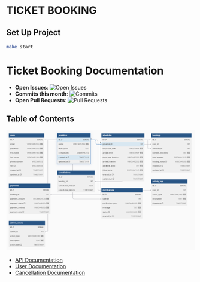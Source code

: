 # TICKET BOOKING

## Set Up Project

```bash
make start
```

# Ticket Booking Documentation

- **Open Issues**: ![Open Issues](https://img.shields.io/github/issues/username/repository-name.svg)
- **Commits this month**: ![Commits](https://img.shields.io/github/commit-activity/m/username/repository-name.svg)
- **Open Pull Requests**: ![Pull Requests](https://img.shields.io/github/issues-pr/username/repository-name.svg)

## Table of Contents

![User API Diagram](https://raw.githubusercontent.com/Junx27/ticket-booking/2-readme/doc/assets/erd.png)

- [API Documentation](https://documenter.getpostman.com/view/32448213/2sAYJ99yCx)
- [User Documentation](doc/user.md)
- [Cancellation Documentation](doc/cancellation.md)
